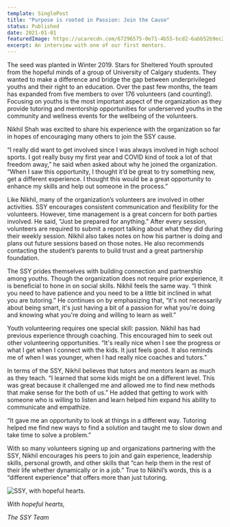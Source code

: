 ```yaml
---
template: SinglePost
title: "Purpose is rooted in Passion: Join the Cause"
status: Published
date: 2021-01-01
featuredImage: https://ucarecdn.com/67296575-0e71-4b55-bcd2-6abb52b9ec26/
excerpt: An interview with one of our first mentors.
---
```

The seed was planted in Winter 2019. Stars for Sheltered Youth sprouted from the hopeful minds of a group of University of Calgary students. They wanted to make a difference and bridge the gap between underprivileged youths and their right to an education. Over the past few months, the team has expanded from five members to over 176 volunteers (and counting!). Focusing on youths is the most important aspect of the organization as they provide tutoring and mentorship opportunities for underserved youths in the community and wellness events for the wellbeing of the volunteers.



Nikhil Shah was excited to share his experience with the organization so far in hopes of encouraging many others to join the SSY cause.



“I really did want to get involved since I was always involved in high school sports. I got really busy my first year and COVID kind of took a lot of that freedom away,” he said when asked about why he joined the organization. “When I saw this opportunity, I thought it’d be great to try something new, get a different experience. I thought this would be a great opportunity to enhance my skills and help out someone in the process.”



Like Nikhil, many of the organization’s volunteers are involved in other activities. SSY encourages consistent communication and flexibility for the volunteers. However, time management is a great concern for both parties involved. He said, “Just be prepared for anything.” After every session, volunteers are required to submit a report talking about what they did during their weekly session. Nikhil also takes notes on how his partner is doing and plans out future sessions based on those notes. He also recommends contacting the student’s parents to build trust and a great partnership foundation.



The SSY prides themselves with building connection and partnership among youths. Though the organization does not require prior experience, it is beneficial to hone in on social skills. Nikhil feels the same way. “I think you need to have patience and you need to be a little bit inclined in what you are tutoring.” He continues on by emphasizing that, “it's not necessarily about being smart, it's just having a bit of a passion for what you're doing and knowing what you're doing and willing to learn as well.”



Youth volunteering requires one special skill: passion. Nikhil has had previous experience through coaching. This encouraged him to seek out other volunteering opportunities. “It's really nice when I see the progress or what I get when I connect with the kids. It just feels good. It also reminds me of when I was younger, when I had really nice coaches and tutors.”



In terms of the SSY, Nikhil believes that tutors and mentors learn as much as they teach. “I learned that some kids might be on a different level. This was great because it challenged me and allowed me to find new methods that make sense for the both of us.” He added that getting to work with someone who is willing to listen and learn helped him expand his ability to communicate and empathize.



“It gave me an opportunity to look at things in a different way. Tutoring helped me find new ways to find a solution and taught me to slow down and take time to solve a problem.”

With so many volunteers signing up and organizations partnering with the SSY, Nikhil encourages his peers to join and gain experience, leadership skills, personal growth, and other skills that “can help them in the rest of their life whether dynamically or in a job.” True to Nikhil’s words, this is a “different experience” that offers more than just tutoring.

![SSY, with hopeful hearts.](https://ucarecdn.com/4403fd67-f64a-4cc0-be89-16c8d4c5081e/ "Stars for Sheltered Youth")

*With hopeful hearts,*

 *The SSY Team*